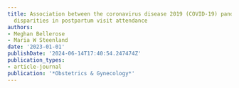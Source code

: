 ```yaml
---
title: Association between the coronavirus disease 2019 (COVID-19) pandemic and national
  disparities in postpartum visit attendance
authors:
- Meghan Bellerose
- Maria W Steenland
date: '2023-01-01'
publishDate: '2024-06-14T17:40:54.247474Z'
publication_types:
- article-journal
publication: '*Obstetrics & Gynecology*'
---
```

